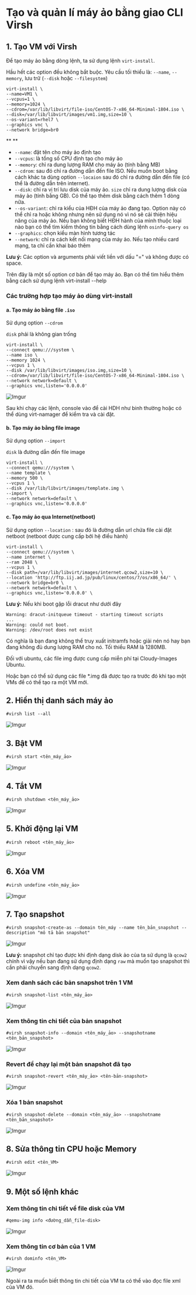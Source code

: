 # Tạo và quản lí máy ảo bằng giao CLI Virsh

## 1. Tạo VM với Virsh

Để tạo máy ảo bằng dòng lệnh, ta sử dụng lệnh `virt-install`.

Hầu hết các option đều không bắt buộc. Yêu cầu tối thiểu là: `--name`, `--memory`, lưu trữ (`--disk` hoặc `--filesystem`)

```
virt-install \
--name=VM1 \
--vcpus=1 \
--memory=1024 \
--cdrom=/var/lib/libvirt/file-iso/CentOS-7-x86_64-Minimal-1804.iso \
--disk=/var/lib/libvirt/images/vm1.img,size=10 \
--os-variant=rhel7 \
--graphics vnc \
--network bridge=br0
```

**
**
- `--name`: đặt tên cho máy ảo định tạo
- `--vcpus`: là tổng số CPU định tạo cho máy ảo
- `--memory`: chỉ ra dung lượng RAM cho máy ảo (tính bằng MB)
- `--cdrom`: sau đó chỉ ra đường dẫn đến file ISO. Nếu muốn boot bằng cách khác ta dùng option `--locaion` sau đó chỉ ra đường dẫn đến file (có thể là đường dẫn trên internet).
- `--disk`: chỉ ra vị trí lưu disk của máy ảo. `size` chỉ ra dung lượng disk của máy ảo (tính bằng GB). Có thể tạo thêm disk bằng cách thêm 1 dòng nữa.
- `--os-variant`: chỉ ra kiểu của HĐH của máy ảo đang tạo. Option này có thể chỉ ra hoặc không nhưng nên sử dụng nó vì nó sẽ cải thiện hiệu năng của máy ảo. Nếu bạn không biết HĐH hành của mình thuộc loại nào bạn có thể tìm kiếm thông tin bằng cách dùng lệnh `osinfo-query os`
- `--graphics`: chọn kiểu màn hình tương tác
- `--network`: chỉ ra cách kết nối mạng của máy ảo. Nếu tạo nhiều card mạng, ta chỉ cần khai báo thêm

**Lưu ý:** Các option và arguments phải viết liền với dấu "=" và không được có space.

Trên đây là một số option cơ bản để tạo máy ảo. Bạn có thể tìm hiểu thêm bằng cách sử dụng lệnh virt-install --help

### Các trường hợp tạo máy ảo dùng virt-install

#### a. Tạo máy ảo bằng file `.iso`

Sử dụng option `--cdrom`

`disk` phải là không gian trống
```
virt-install \
--connect qemu:///system \
--name iso \
--memory 1024 \
--vcpus 1 \
--disk /var/lib/libvirt/images/iso.img,size=10 \
--cdrom=/var/lib/libvirt/file-iso/CentOS-7-x86_64-Minimal-1804.iso \
--network network=default \
--graphics vnc,listen='0.0.0.0'
```
![Imgur](https://i.imgur.com/xFQmNxz.png)

Sau khi chạy các lệnh, console vào để cài HDH như binh thường hoặc có thể dùng virt-namager để kiểm tra và cài đặt.

#### b. Tạo máy ảo bằng file image

Sử dụng option `--import`

`disk` là đường dẫn đến file image

```
virt-install \
--connect qemu:///system \
--name template \
--memory 500 \
--vcpus 1 \
--disk /var/lib/libvirt/images/template.img \
--import \
--network network=default \
--graphics vnc,listen='0.0.0.0'    
```

#### c. Tạo máy ảo qua Internet(netboot)

Sử dụng option `--location` : sau đó là đường dẫn url chứa file cài đặt netboot (netboot được cung cấp bởi hệ điểu hành)
```
virt-install \
--connect qemu:///system \
--name internet \
--ram 2048 \
--vcpus 1 \
--disk path=/var/lib/libvirt/images/internet.qcow2,size=10 \
--location 'http://ftp.iij.ad.jp/pub/linux/centos/7/os/x86_64/' \
--network bridge=br0 \
--network network=default \
--graphics vnc,listen='0.0.0.0' \      
```

**Lưu ý:** Nếu khi boot gặp lỗi dracut như dưới đây
```
Warning: dracut-initqueue timeout - starting timeout scripts
...
Warning: could not boot.
Warning: /dev/root does not exist
```
Có nghĩa là bạn đang không thể truy xuất initramfs hoặc giải nén nó hay bạn đang không đủ dung lượng RAM cho nó. Tối thiểu RAM là 1280MB.

Đối với ubuntu, các file img được cung cấp miễn phí tại Cloudy-Images Ubuntu.

Hoặc bạn có thể sử dụng các file *.img đã được tạo ra trước đó khi tạo một VMs để có thể tạo ra một VM mới.

## 2. Hiển thị danh sách máy ảo

    #virsh list --all

![Imgur](https://i.imgur.com/jVkRVMU.png)

##  3. Bật VM

    #virsh start <tên_máy_ảo>

![Imgur](https://i.imgur.com/Uul7myx.png)

## 4. Tắt VM

    #virsh shutdown <tên_máy_ảo>

![Imgur](https://i.imgur.com/lBSo7nb.png)

## 5. Khởi động lại VM

    #virsh reboot <tên_máy_ảo>

![Imgur](https://i.imgur.com/xBkD0Ni.png)

## 6. Xóa VM

    #virsh undefine <tên_máy_ảo>

![Imgur](https://i.imgur.com/kU1E4ud.png)

## 7. Tạo snapshot

    #virsh snapshot-create-as --domain tên_máy --name tên_bản_snapshot --description "mô tả bản snapshot"

![Imgur](https://i.imgur.com/5aLeJkq.png)

**Lưu ý:** snapshot chỉ tạo được khi định dạng disk ảo của ta sử dụng là `qcow2` chính vì vậy nếu bạn đang sử dụng định dạng `raw` mà muốn tạo snapshot thì cần phải chuyển sang định dạng `qcow2`.

### Xem danh sách các bản snapshot trên 1 VM

    #virsh snapshot-list <tên_máy_ảo>

![Imgur](https://i.imgur.com/J8aPlie.png)

### Xem thông tin chi tiết của bản snapshot

    #virsh snapshot-info --domain <tên_máy_ảo> --snapshotname <tên_bản_snapshot>

![Imgur](https://i.imgur.com/lp4kOCa.png)

### Revert để chạy lại một bản snapshot đã tạo

    #virsh snapshot-revert <tên_máy_ảo> <tên-bản-snapshot>

![Imgur](https://i.imgur.com/kSptwam.png)


### Xóa 1 bản snapshot

    #virsh snapshot-delete --domain <tên_máy_ảo> --snapshotname <tên_bản_snapshot>

![Imgur](https://i.imgur.com/JENZ3Sm.png)

## 8. Sửa thông tin CPU hoặc Memory

    #virsh edit <tên_VM>

![Imgur](https://i.imgur.com/eVrZXym.png)

## 9. Một số lệnh khác

### Xem thông tin chi tiết về file disk của VM

    #qemu-img info <đường_dẫn_file-disk>

![Imgur](https://i.imgur.com/WQ7smrz.png)

### Xem thông tin cơ bản của 1 VM

    #virsh dominfo <tên_VM>

![Imgur](https://i.imgur.com/zJbe2Fg.png) 

Ngoài ra ta muốn biết thông tin chi tiết của VM ta có thể vào đọc file xml của VM đó.